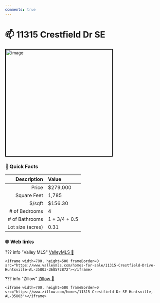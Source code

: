 ```yaml
---
comments: true
---
```


# 📫 11315 Crestfield Dr SE

<img
    src="https://realestatedigital.propertiescdn.com/ListingImages/alnaris-p/images/0/0/21858829.jpg" 
    alt="image" 
    width="350" 
    style="border:2px solid black">

### :open_file_folder: Quick Facts

| Description       | Value |
| ----------------: | :---- |
| Price             | $279,000 |
| Square Feet       | 1,785 |
| $/sqft            | $156.30 |
| # of Bedrooms     | 4 |
| # of Bathrooms    | 1 + 3/4 + 0.5 |
| Lot size (acres)  | 0.31 |

### :globe_with_meridians: Web links

??? info "Valley MLS"
    [ValleyMLS 	:link:](https://www.valleymls.com/homes-for-sale/11315-Crestfield-Drive-Huntsville-AL-35803-368572872)

    <iframe width=700, height=500 frameBorder=0 src="https://www.valleymls.com/homes-for-sale/11315-Crestfield-Drive-Huntsville-AL-35803-368572872"></iframe>

??? info "Zillow"
    [Zillow :link:](https://www.zillow.com/homes/11315-Crestfield-Dr-SE-Huntsville,-AL-35803)

    <iframe width=700, height=500 frameBorder=0 src="https://www.zillow.com/homes/11315-Crestfield-Dr-SE-Huntsville,-AL-35803"></iframe>